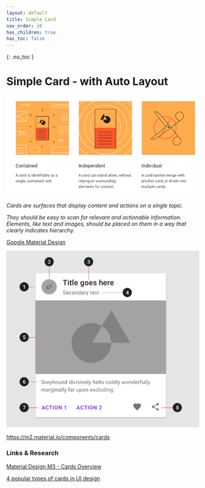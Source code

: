 ```yaml
---
layout: default
title: Simple Card
nav_order: 10
has_children: true
has_toc: false
---
```


{: .no_toc }

# Simple Card - with Auto Layout

![](../images/card_info_2.png)

*Cards are surfaces that display content and actions on a single topic.*

*They should be easy to scan for relevant and actionable information. Elements, like text and images, should be placed on them in a way that clearly indicates hie*rarchy.

[Google Material Design](https://m2.material.io/components/cards#usage)

![](../images/card_info-1.png)

https://m2.material.io/components/cards

### Links & Research

[Material Design M3 - Cards Overview](https://m3.material.io/components/cards/overview)

[4 popular types of cards in UI design](https://bootcamp.uxdesign.cc/4-popular-types-of-cards-in-ui-design-c805406ea0f3)